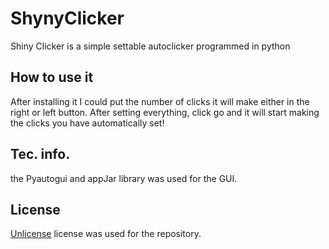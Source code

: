 # ShynyClicker

Shiny Clicker is a simple settable autoclicker programmed in python

## How to use it

After installing it I could put the number of clicks it will make either in the right or left button. After setting everything, click go and it will start making the clicks you have automatically set!

## Tec. info.

the Pyautogui and appJar library was used for the GUI.

## License 

[Unlicense](https://unlicense.org) license was used for the repository.
